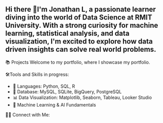 ## Hi there 👋I'm Jonathan L, a passionate learner diving into the world of Data Science at RMIT University. With a strong curiosity for machine learning, statistical analysis, and data visualization, I'm excited to explore how data driven insights can solve real world problems.

📚 Projects
Welcome to my portfolio, where I showcase my portfolio. 

🛠️Tools and Skills in progress:

- 🐍 Languages: Python, SQL, R
- 📂 Database: MySQL, SQLite, BigQuery, PostgreSQL
- 📊 Data Visualization: Matplotlib, Seaborn, Tableau, Looker Studio
- 🤖 Machine Learning & AI Fundamentals

👋🏻 Connect with Me:

<!--
**JonathanLam39/JonathanLam39** is a ✨ _special_ ✨ repository because its `README.md` (this file) appears on your GitHub profile.

Here are some ideas to get you started:

- 🔭 I’m currently working on ...
- 🌱 I’m currently learning ...
- 👯 I’m looking to collaborate on ...
- 🤔 I’m looking for help with ...
- 💬 Ask me about ...
- 📫 How to reach me: ...
- 😄 Pronouns: ...
- ⚡ Fun fact: ...
-->
